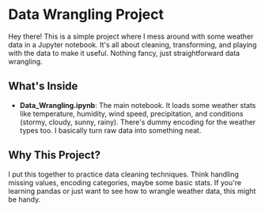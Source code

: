 # Data Wrangling Project

Hey there! This is a simple project where I mess around with some weather data in a Jupyter notebook. It's all about cleaning, transforming, and playing with the data to make it useful. Nothing fancy, just straightforward data wrangling.

## What's Inside

- **Data_Wrangling.ipynb**: The main notebook. It loads some weather stats like temperature, humidity, wind speed, precipitation, and conditions (stormy, cloudy, sunny, rainy). There's dummy encoding for the weather types too. I basically turn raw data into something neat.


## Why This Project?

I put this together to practice data cleaning techniques. Think handling missing values, encoding categories, maybe some basic stats. If you're learning pandas or just want to see how to wrangle weather data, this might be handy.


